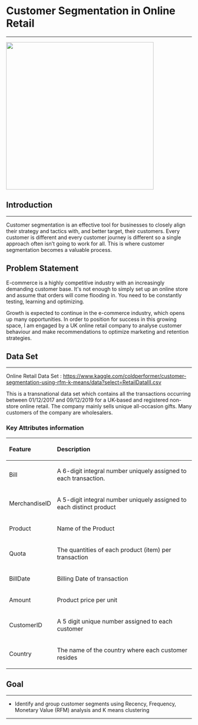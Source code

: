 # Customer Segmentation in Online Retail
---

<div>
<img src="attachment:Segmentation_2.png" width="400"/>
<div>                 

## Introduction
----

Customer segmentation is an effective tool for businesses to closely align their strategy and tactics with, and better target, their customers. Every customer is different and every customer journey is different so a single approach often isn’t going to work for all. This is where customer segmentation becomes a valuable process.

## Problem Statement

E-commerce is a highly competitive industry with an increasingly demanding customer base. It's not enough to simply set up an online store and assume that orders will come flooding in. You need to be constantly testing, learning and optimizing. <br>

Growth is expected to continue in the e-commerce industry, which opens up many opportunities. In order to position for success in this growing space, I am engaged by a UK online retail company to analyse customer behaviour and make recommendations to optimize marketing and retention strategies.

## Data Set
---

Online Retail Data Set : https://www.kaggle.com/coldperformer/customer-segmentation-using-rfm-k-means/data?select=RetailDataIII.csv

This is a transnational data set which contains all the transactions occurring between 01/12/2017 and 09/12/2019 for a UK-based and registered non-store online retail. The company mainly sells unique all-occasion gifts. Many customers of the company are wholesalers.

### Key Attributes information

|   <p align='left'>Feature               | <p align='left'> Description                         |
|:---------------------------------------:|:----------------------------------------------------:|
|<p align='left'>Bill                     |<p align='left'> A 6-digit integral number uniquely assigned to each transaction.|
|<p align='left'>MerchandiseID      |<p align='left'> A 5-digit integral number uniquely assigned to each distinct product  |   
|<p align='left'>Product                  |<p align='left'>Name of the Product                                   |    
|<p align='left'>Quota                    |<p align='left'>The quantities of each product (item) per transaction |
|<p align='left'>BillDate                 |<p align='left'>Billing Date of transaction                           |
|<p align='left'>Amount                   |<p align='left'>Product price per unit                                | 
|<p align='left'>CustomerID               |<p align='left'>A 5 digit unique number assigned to each customer     |
|<p align='left'>Country                  |<p align='left'>The name of the country where each customer resides   |

## Goal
---

- Identify and group customer segments using Recency, Frequency, Monetary Value (RFM) analysis and K means clustering
---
